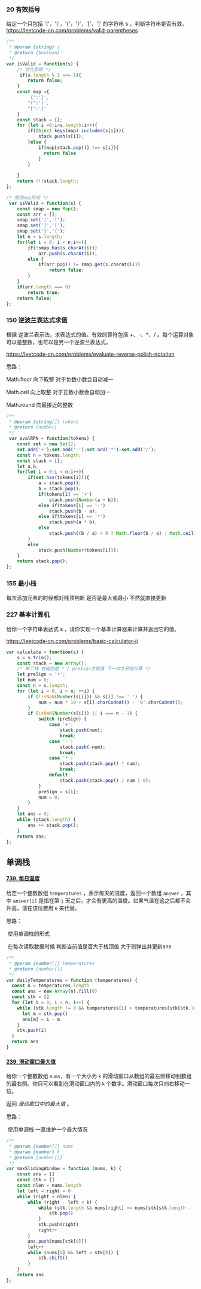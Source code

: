 ### 20 有效括号

给定一个只包括 '('，')'，'{'，'}'，'['，']' 的字符串 s ，判断字符串是否有效。https://leetcode-cn.com/problems/valid-parentheses

```javascript
/**
 * @param {string} s
 * @return {boolean}
 */
var isValid = function(s) {
    /* 优化思路 */
     if(s.length % 2 === 1){
        return false;
    }
    const map ={
        '{':'}',
        "(":')',
        "[":']'
    }
    const stack = [];
    for (let i =0;i<s.length;i++){
        if(Object.keys(map).includes(s[i])){
            stack.push(s[i]);
        }else {
            if(map[stack.pop()] !== s[i]){
              return false
            }
        }
       
    }
    return !!!stack.length;
};

/* 使用map形式 */
 var isValid = function(s) {
    const smap = new Map();
    const arr = [];
    smap.set(')','(');
    smap.set(']','[');
    smap.set('}','{');
    let n = s.length;
    for(let i = 0; i < n;i++){
        if(!smap.has(s.charAt(i)))
            arr.push(s.charAt(i));
        else {
            if(arr.pop() != smap.get(s.charAt(i)))
                return false;
        }
    }
    if(arr.length === 0)
        return true;
    return false;
};

```

### 150 逆波兰表达式求值

根据 逆波兰表示法，求表达式的值。有效的算符包括 +、-、*、/ 。每个运算对象可以是整数，也可以是另一个逆波兰表达式。

https://leetcode-cn.com/problems/evaluate-reverse-polish-notation

思路：

Math.floor 向下取整 对于负数小数会自动减一

Math.ceil 向上取整 对于正数小数会自动加一

Math.round 向最接近的整数

```javascript
/**
 * @param {string[]} tokens
 * @return {number}
 */
 var evalRPN = function(tokens) {
    const set = new Set();
    set.add('+');set.add('-');set.add('*');set.add('/');
    const n = tokens.length;
    const stack = [];
    let a,b;
    for(let i = 0;i < n;i++){
        if(set.has(tokens[i])){
            a = stack.pop();
            b = stack.pop();
            if(tokens[i] == '+')
                stack.push(Number(a + b));
            else if(tokens[i] == '-')
                stack.push(b - a);
            else if(tokens[i] == '*')
                stack.push(a * b);
            else 
                stack.push((b / a) > 0 ? Math.floor(b / a) : Math.ceil(b / a));
        }
        else    
            stack.push(Number(tokens[i]));
    }
    return stack.pop();
};
```

### 155 最小栈

每次添加元素的时候都对栈顶判断 是否是最大或最小 不然就直接更新

### 227 基本计算机

给你一个字符串表达式 s ，请你实现一个基本计算器来计算并返回它的值。

https://leetcode-cn.com/problems/basic-calculator-ii


```javascript
var calculate = function(s) {
    s = s.trim();
    const stack = new Array();
    /* 单个栈 在碰到是 * / preSign才赋值 下一次才开始计算 */
    let preSign = '+';
    let num = 0;
    const n = s.length;
    for (let i = 0; i < n; ++i) {
        if (!isNaN(Number(s[i])) && s[i] !== ' ') {
            num = num * 10 + s[i].charCodeAt() - '0'.charCodeAt();
        }
        if (isNaN(Number(s[i])) || i === n - 1) {
            switch (preSign) {
                case '+':
                    stack.push(num);
                    break;
                case '-':
                    stack.push(-num);
                    break;
                case '*':
                    stack.push(stack.pop() * num);
                    break;
                default:
                    stack.push(stack.pop() / num | 0);
            }   
            preSign = s[i];
            num = 0;
        }
    }
    let ans = 0;
    while (stack.length) {
        ans += stack.pop();
    }
    return ans;
};

```

## 单调栈

#### [739. 每日温度](https://leetcode-cn.com/problems/daily-temperatures/)

给定一个整数数组 `temperatures` ，表示每天的温度，返回一个数组 `answer` ，其中 `answer[i]` 是指在第 `i` 天之后，才会有更高的温度。如果气温在这之后都不会升高，请在该位置用 `0` 来代替。

 思路：

​	使用单调栈的形式 

​	在每次读取数据时候 判断当前值是否大于栈顶值 大于则弹出并更新ans

```js
/**
 * @param {number[]} temperatures
 * @return {number[]}
 */
var dailyTemperatures = function (temperatures) {
  const n = temperatures.length
  const ans = new Array(n).fill(0)
  const stk = []
  for (let i = 0; i < n; i++) {
    while (stk.length != 0 && temperatures[i] > temperatures[stk[stk.length - 1]]) {
      let m = stk.pop()
      ans[m] = i - m
    }
    stk.push(i)
  }
  return ans
}
```

#### [239. 滑动窗口最大值](https://leetcode-cn.com/problems/sliding-window-maximum/)

给你一个整数数组 `nums`，有一个大小为 `k` 的滑动窗口从数组的最左侧移动到数组的最右侧。你只可以看到在滑动窗口内的 `k` 个数字。滑动窗口每次只向右移动一位。

返回 *滑动窗口中的最大值* 。

思路：

​	使用单调栈 一直维护一个最大情况 

```js
/**
 * @param {number[]} nums
 * @param {number} k
 * @return {number[]}
 */
var maxSlidingWindow = function (nums, k) {
    const ans = []
    const stk = []
    const nlen = nums.length
    let left = right = 0
    while (right < nlen) {
        while (right - left < k) {
            while (stk.length && nums[right] >= nums[stk[stk.length - 1]]) {
                stk.pop()
            }
            stk.push(right)
            right++
        }
        ans.push(nums[stk[0]])
        left++
        while (nums[0] && left > stk[0]) {
            stk.shift()
        }
    }
    return ans
};
```

